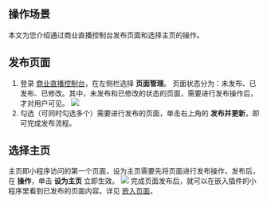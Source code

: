 ## 操作场景
本文为您介绍通过商业直播控制台发布页面和选择主页的操作。

## 发布页面
1. 登录 [商业直播控制台](https://console.cloud.tencent.com/bizlive)，在左侧栏选择 **页面管理**。
页面状态分为：未发布、已发布、已修改。其中，未发布和已修改的状态的页面，需要进行发布操作后，才对用户可见。
![](https://main.qcloudimg.com/raw/38a9cb8086ea6d5e01608fe3358532de.png)
2. 勾选（可同时勾选多个）需要进行发布的页面，单击右上角的 **发布并更新**，即可完成发布流程。

## 选择主页
主页即小程序访问的第一个页面，设为主页需要先将页面进行发布操作，发布后，在 **操作**，单击 **设为主页** 立即生效。
![](https://main.qcloudimg.com/raw/ac3faacf18956301bee41306721868bd.png)
完成页面发布后，就可以在嵌入插件的小程序里看到已发布的页面内容。详见 [嵌入页面](https://cloud.tencent.com/document/product/1078/34652)。
